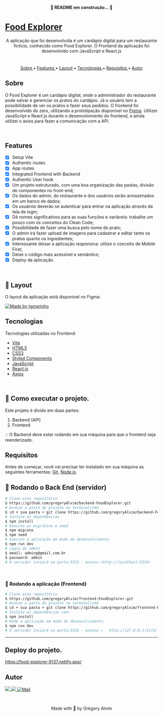 <h4 align="center">
   🚧 README em construção... 🚧
</h4>

<h1>
    <a href="#"> Food Explorer </a>
</h1>

<p align="center"> A aplicação que foi desenvolvida é um cardápio digital para um restaurante fictício, conhecido como Food Explorer. O Frontend da aplicação foi desenvolvido com JavaScript e React.js </p>

#

<p align="center">
   <a href="#sobre">Sobre </a> •
   <a href="#features"> Features </a> •
   <a href="#-layout">Layout</a> •
   <a href="#tecnologias"> Tecnologias </a> •
   <a href="#requisitos"> Requisitos </a> •
   <a href="#autor"> Autor </a> 
</p>

## Sobre

O Food Explorer é um cardápio digital, onde o administrador do restaurante pode salvar e gerenciar os pratos do cardápio. Já o usuário tem a possibilidade de ver os pratos e fazer seus pedidos.
O frontend foi desenvolvido do zero, utilizando a prototipação disponível no <a href="https://www.figma.com/file/UObYagRzmvi5PY4HhmzEHM/RocketMovies/duplicate?node-id=0%3A1">Figma</a>.
Utilizei JavaScript e React.js durante o desenvolvimento do frontend, e ainda utilizei o axios para fazer a comunicação com a API.

<!-- Para visualizar uma demo do Rocket Notes, <a href="https://gregoryalvim.github.io/Rocketnotes/" target="_blank">clique aqui</a>. -->


<br/>

## Features

- [x] Setup Vite
- [x] Authentic routes
- [x] App routes
- [x] Integrated Frontend with Backend
- [x] Authentic User hook
- [x] Um projeto estruturado, com uma boa organização das pastas, divisão de componentes no front-end;
- [x] Os dados do admin, do restaurante e dos usuários serão armazenados em um banco de dados;
- [x] Os usuários deverão se autenticar para entrar na aplicação através da tela de login;
- [x] Dê nomes significativos para as suas funções e variáveis: trabalhe um pouco com os conceitos do Clean Code;
- [x] Possibilidade de fazer uma busca pelo nome do prato;
- [x] O admin irá fazer upload de imagens para cadastrar e editar tanto os pratos quanto os ingredientes;
- [x] Interessante deixar a aplicação responsiva: utilize o conceito de Mobile First;
- [x] Deixe o código mais acessível e semântico;
- [x] Deploy da aplicação.

<br/>

## 🎨 Layout

O layout da aplicação está disponível no Figma:

<a href="https://www.figma.com/file/GkqG5AUJe3ppcUEHfvOX6z/food-explorer?node-id=0%3A1">
  <img alt="Made by tgmarinho" src="https://img.shields.io/badge/Acessar%20Layout%20-Figma-%2304D361">
</a>

<br/>

## Tecnologias

Tecnologias utilizadas no Frontend:

- [Vite](https://vitejs.dev/)
- [HTML5](https://www.w3schools.com/html/default.asp)
- [CSS3](https://www.w3schools.com/css/default.asp)
- [Styled Components](https://styled-components.com/)
- [JavaScript](https://www.w3schools.com/js/)
- [React.js](https://pt-br.reactjs.org/)
- [Axios](https://axios-http.com/ptbr/)


<br/>

## 🚀 Como executar o projeto.

Este projeto é divido em duas partes:
1. Backend (API) 
2. Frontend 

💡 O Backend deve estar rodando em sua máquina para que o frontend seja reenderizado.

## Requisitos

Antes de começar, você vai precisar ter instalado em sua máquina as seguintes ferramentas:
[Git](https://git-scm.com), [Node.js](https://nodejs.org/en/). 

## 🎲 Rodando o Back End (servidor)

```bash
# Clone este repositório
$ https://github.com/gregoryAlvim/backend-FoodExplorer.git
# Acesse a pasta do projeto no terminal/cmd
$ cd + sua pasta + git clone https://github.com/gregoryAlvim/backend-FoodExplorer.git
# Instale as dependências
$ npm install
# Execute as migration e seed
$ npm migrate
$ npm seed
# Execute a aplicação em modo de desenvolvimento
$ npm run dev
# Login do admin
$ email: adming@gmail.com.br
$ password: admin
# O servidor inciará na porta:3333 - acesse <http://localhost:3333>
```

<br/>

### 🎲 Rodando a aplicação (Frontend)

```bash
# Clone este repositório
$ https://github.com/gregoryAlvim/frontend-FoodExplorer.git
# Acesse a pasta do projeto no terminal/cmd
$ cd + sua pasta + git clone https://github.com/gregoryAlvim/frontend-FoodExplorer.git
# Instale as dependências com:
$ npm install
# Rode a aplicação em modo de desenvolvimento:
$ npm run dev
# O servidor inciará na porta:3333 - acesse <   http://127.0.0.1:5173/ >
```

---
## Deploy do projeto.
https://food-explorer-9137.netlify.app/

## Autor

<div> 
  <a href="https://www.linkedin.com/in/grégory-alvim/" target="_blank">
    <img src="https://img.shields.io/badge/-LinkedIn-%230077B5?style=for-the-badge&logo=linkedin&logoColor=white" target="_blank">
  </a>

  <a href="https://instagram.com/gregori_alvim" target="_blank">
    <img src="https://img.shields.io/badge/-Instagram-%23E4405F?style=for-the-badge&logo=instagram&logoColor=white" target="_blank">
  </a>

  <a href = "mailto:gregori.alvim@gmail.com">
    <img alt="Mail" src="https://img.shields.io/badge/Gmail-D14836?style=for-the-badge&logo=gmail&logoColor=white">
  </a>
</div>


&nbsp;


<p align="center"> Made with 💙 by Grégory Alvim </p>



